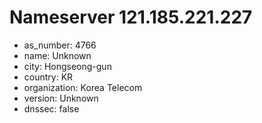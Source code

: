 # Nameserver 121.185.221.227

* as_number: 4766
* name: Unknown
* city: Hongseong-gun
* country: KR
* organization: Korea Telecom
* version: Unknown
* dnssec: false
